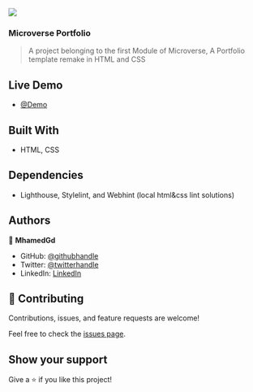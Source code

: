 ![](https://img.shields.io/badge/Microverse-blueviolet)

### Microverse Portfolio

> A project belonging to the first Module of Microverse, A Portfolio template remake in HTML and CSS

## Live Demo
- [@Demo](https://mhamedgd.github.io/Portfolio-Folks/)


## Built With

- HTML, CSS

## Dependencies

- Lighthouse, Stylelint, and Webhint (local html&css lint solutions)


## Authors

👤 **MhamedGd**

- GitHub: [@githubhandle](https://github.com/mhamedGd)
- Twitter: [@twitterhandle](https://twitter.com/mhamedKGD)
- LinkedIn: [LinkedIn](https://www.linkedin.com/in/mohammed-k-b10450107/)

## 🤝 Contributing

Contributions, issues, and feature requests are welcome!

Feel free to check the [issues page](../../issues/).

## Show your support

Give a ⭐️ if you like this project!
